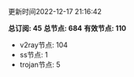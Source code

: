 更新时间2022-12-17 21:16:42

**总订阅: 45**
**总节点: 684**
**有效节点: 110**
- v2ray节点: 104
- ss节点: 1
- trojan节点: 5
